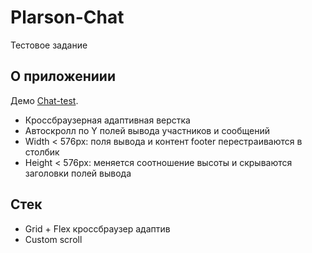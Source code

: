 # Plarson-Chat

Тестовое задание

## О приложениии

Демо [Chat-test]().

* Кроссбраузерная адаптивная верстка
* Автоскролл по Y полей вывода участников и сообщений
* Width < 576px: поля вывода и контент footer перестраиваются в столбик
* Height < 576px: меняется соотношение высоты и скрываются заголовки полей вывода

## Стек

* Grid + Flex кроссбраузер адаптив
* Custom scroll